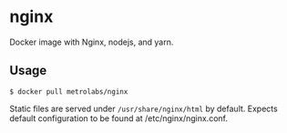 # nginx
Docker image with Nginx, nodejs, and yarn.

## Usage

`$ docker pull metrolabs/nginx`

Static files are served under `/usr/share/nginx/html` by default.
Expects default configuration to be found at /etc/nginx/nginx.conf.

